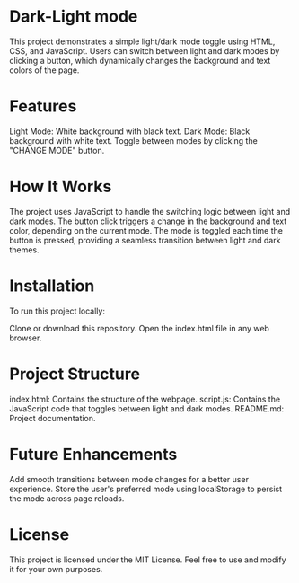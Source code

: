 # Dark-Light mode
This project demonstrates a simple light/dark mode toggle using HTML, CSS, and JavaScript. Users can switch between light and dark modes by clicking a button, which dynamically changes the background and text colors of the page.

# Features
Light Mode: White background with black text.
Dark Mode: Black background with white text.
Toggle between modes by clicking the "CHANGE MODE" button.
# How It Works
The project uses JavaScript to handle the switching logic between light and dark modes. The button click triggers a change in the background and text color, depending on the current mode. The mode is toggled each time the button is pressed, providing a seamless transition between light and dark themes.

# Installation
To run this project locally:

Clone or download this repository.
Open the index.html file in any web browser.
# Project Structure
index.html: Contains the structure of the webpage.
script.js: Contains the JavaScript code that toggles between light and dark modes.
README.md: Project documentation.
# Future Enhancements
Add smooth transitions between mode changes for a better user experience.
Store the user's preferred mode using localStorage to persist the mode across page reloads.
# License
This project is licensed under the MIT License. Feel free to use and modify it for your own purposes.

